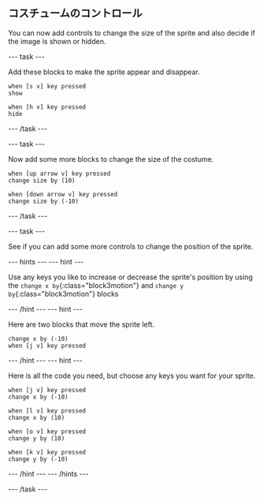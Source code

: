 ## コスチュームのコントロール

You can now add controls to change the size of the sprite and also decide if the image is shown or hidden.

--- task ---

Add these blocks to make the sprite appear and disappear.

```blocks3
when [s v] key pressed
show

when [h v] key pressed
hide
```

--- /task ---

--- task ---

Now add some more blocks to change the size of the costume.

```blocks3
when [up arrow v] key pressed
change size by (10)

when [down arrow v] key pressed
change size by (-10)
```

--- /task ---

--- task ---

See if you can add some more controls to change the position of the sprite.

--- hints --- --- hint ---

Use any keys you like to increase or decrease the sprite's position by using the `change x by`{:class="block3motion"} and `change y by`{:class="block3motion"} blocks

--- /hint --- --- hint ---

Here are two blocks that move the sprite left.

```blocks3
change x by (-10)
when [j v] key pressed
```

--- /hint --- --- hint ---

Here is all the code you need, but choose any keys you want for your sprite.

```blocks3
when [j v] key pressed
change x by (-10)

when [l v] key pressed
change x by (10)

when [o v] key pressed
change y by (10)

when [k v] key pressed
change y by (-10)
```

--- /hint --- --- /hints ---



--- /task ---


